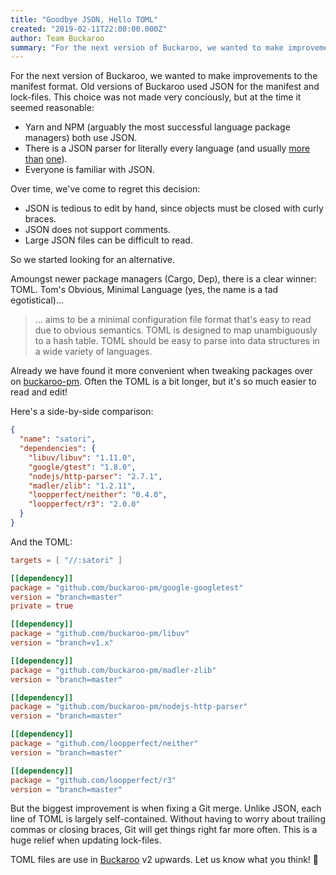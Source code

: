 ```yaml
---
title: "Goodbye JSON, Hello TOML"
created: "2019-02-11T22:00:00.000Z"
author: Team Buckaroo
summary: "For the next version of Buckaroo, we wanted to make improvements to the manifest format. Old versions of Buckaroo used JSON for the manifest and lock-files. This choice was not made very conciously, but at the time it seemed reasonable..."
---
```

For the next version of Buckaroo, we wanted to make improvements to the manifest format. Old versions of Buckaroo used JSON for the manifest and lock-files. This choice was not made very conciously, but at the time it seemed reasonable:

 * Yarn and NPM (arguably the most successful language package managers) both use JSON.
 * There is a JSON parser for literally every language (and usually [more](https://github.com/buckaroo-pm/dropbox-json11) [than](https://github.com/buckaroo-pm/open-source-parsers-jsoncpp) [one](https://github.com/buckaroo-pm/nlohmann-json)).
 * Everyone is familiar with JSON.

Over time, we've come to regret this decision:

 * JSON is tedious to edit by hand, since objects must be closed with curly braces.
 * JSON does not support comments.
 * Large JSON files can be difficult to read.

So we started looking for an alternative.

Amoungst newer package managers (Cargo, Dep), there is a clear winner: TOML. Tom's Obvious, Minimal Language (yes, the name is a tad egotistical)...

 > ... aims to be a minimal configuration file format that's easy to read due to obvious semantics. TOML is designed to map unambiguously to a hash table. TOML should be easy to parse into data structures in a wide variety of languages.

Already we have found it more convenient when tweaking packages over on [buckaroo-pm](https://github.com/buckaroo-pm). Often the TOML is a bit longer, but it's so much easier to read and edit!

Here's a side-by-side comparison:

```json
{
  "name": "satori",
  "dependencies": {
    "libuv/libuv": "1.11.0",
    "google/gtest": "1.8.0",
    "nodejs/http-parser": "2.7.1",
    "madler/zlib": "1.2.11",
    "loopperfect/neither": "0.4.0",
    "loopperfect/r3": "2.0.0"
  }
}
```

And the TOML:

```toml
targets = [ "//:satori" ]

[[dependency]]
package = "github.com/buckaroo-pm/google-googletest"
version = "branch=master"
private = true

[[dependency]]
package = "github.com/buckaroo-pm/libuv"
version = "branch=v1.x"

[[dependency]]
package = "github.com/buckaroo-pm/madler-zlib"
version = "branch=master"

[[dependency]]
package = "github.com/buckaroo-pm/nodejs-http-parser"
version = "branch=master"

[[dependency]]
package = "github.com/loopperfect/neither"
version = "branch=master"

[[dependency]]
package = "github.com/loopperfect/r3"
version = "branch=master"
```

But the biggest improvement is when fixing a Git merge. Unlike JSON, each line of TOML is largely self-contained. Without having to worry about trailing commas or closing braces, Git will get things right far more often. This is a huge relief when updating lock-files.

TOML files are use in [Buckaroo](https://github.com/LoopPerfect/buckaroo/) v2 upwards. Let us know what you think! 💖
